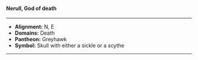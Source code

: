 #### Nerull, God of death
___

- **Alignment:** N, E
- **Domains:** Death
- **Pantheon:** Greyhawk
- **Symbol:** Skull with either a sickle or a scythe
___

